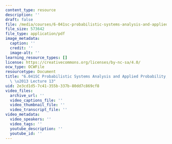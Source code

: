 ```yaml
---
content_type: resource
description: ''
draft: false
file: /media/courses/6-041sc-probabilistic-systems-analysis-and-applied-probability-fall-2013/2e3cd1d57c41355b337b80dd7c869cf8_MIT6_041SCF13_lec13_300k.mp4.pdf
file_size: 573642
file_type: application/pdf
image_metadata:
  caption: ''
  credit: ''
  image-alt: ''
learning_resource_types: []
license: https://creativecommons.org/licenses/by-nc-sa/4.0/
ocw_type: OCWFile
resourcetype: Document
title: "6.041SC Probabilistic Systems Analysis and Applied Probability, Fall 2013Transcript\
  \ \u2013 Lecture 13"
uid: 2e3cd1d5-7c41-355b-337b-80dd7c869cf8
video_files:
  archive_url: ''
  video_captions_file: ''
  video_thumbnail_file: ''
  video_transcript_file: ''
video_metadata:
  video_speakers: ''
  video_tags: ''
  youtube_description: ''
  youtube_id: ''
---
```


